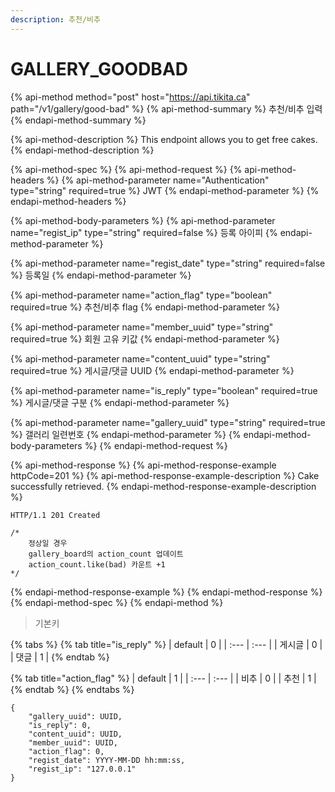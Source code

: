 ```yaml
---
description: 추천/비추
---
```


# GALLERY\_GOODBAD

{% api-method method="post" host="https://api.tikita.ca" path="/v1/gallery/good-bad" %}
{% api-method-summary %}
추천/비추 입력 
{% endapi-method-summary %}

{% api-method-description %}
This endpoint allows you to get free cakes.
{% endapi-method-description %}

{% api-method-spec %}
{% api-method-request %}
{% api-method-headers %}
{% api-method-parameter name="Authentication" type="string" required=true %}
JWT
{% endapi-method-parameter %}
{% endapi-method-headers %}

{% api-method-body-parameters %}
{% api-method-parameter name="regist\_ip" type="string" required=false %}
등록 아이피 
{% endapi-method-parameter %}

{% api-method-parameter name="regist\_date" type="string" required=false %}
등록일 
{% endapi-method-parameter %}

{% api-method-parameter name="action\_flag" type="boolean" required=true %}
추천/비추 flag
{% endapi-method-parameter %}

{% api-method-parameter name="member\_uuid" type="string" required=true %}
회원 고유 키값 
{% endapi-method-parameter %}

{% api-method-parameter name="content\_uuid" type="string" required=true %}
게시글/댓글 UUID
{% endapi-method-parameter %}

{% api-method-parameter name="is\_reply" type="boolean" required=true %}
게시글/댓글 구분 
{% endapi-method-parameter %}

{% api-method-parameter name="gallery\_uuid" type="string" required=true %}
갤러리 일련번호 
{% endapi-method-parameter %}
{% endapi-method-body-parameters %}
{% endapi-method-request %}

{% api-method-response %}
{% api-method-response-example httpCode=201 %}
{% api-method-response-example-description %}
Cake successfully retrieved.
{% endapi-method-response-example-description %}

```
HTTP/1.1 201 Created

/*
    정상일 경우
    gallery_board의 action_count 업데이트
    action_count.like(bad) 카운트 +1
*/
```
{% endapi-method-response-example %}
{% endapi-method-response %}
{% endapi-method-spec %}
{% endapi-method %}

> 기본키

{% tabs %}
{% tab title="is\_reply" %}
| default | 0 |
| :--- | :--- |
| 게시글  | 0 |
| 댓글  | 1 |
{% endtab %}

{% tab title="action\_flag" %}
| default | 1 |
| :--- | :--- |
| 비추  | 0 |
| 추천  | 1 |
{% endtab %}
{% endtabs %}

```text
{
    "gallery_uuid": UUID,
    "is_reply": 0,
    "content_uuid": UUID,
    "member_uuid": UUID,
    "action_flag": 0,
    "regist_date": YYYY-MM-DD hh:mm:ss,
    "regist_ip": "127.0.0.1"
}
```

